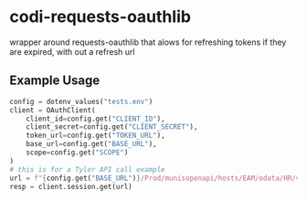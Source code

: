 # codi-requests-oauthlib

wrapper around requests-oauthlib that alows for refreshing tokens if they are expired, with out a refresh url

## Example Usage

```python
config = dotenv_values("tests.env")
client = OAuthClient(
    client_id=config.get("CLIENT_ID"),
    client_secret=config.get("CLIENT_SECRET"),
    token_url=config.get("TOKEN_URL"),
    base_url=config.get("BASE_URL"),
    scope=config.get("SCOPE")
)
# this is for a Tyler API call example
url = f"{config.get("BASE_URL")}/Prod/munisopenapi/hosts/EAM/odata/HR/v2/employees?$filter=employeeActiveStatusCode eq 'A'"
resp = client.session.get(url)
```